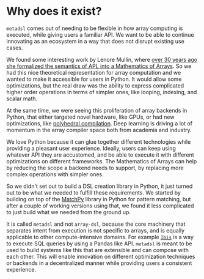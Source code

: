 # Why does it exist?

`metadsl` comes out of needing to be flexible in how array computing is executed, while giving users a familiar API. We want to be able
to continue innovating as an ecosystem in a way that does not disrupt existing use cases.

We found some interesting work by Lenore Mullin, where [over 30 years ago she formalized the semantics of APL into a Mathematics of Arrays](https://www.researchgate.net/publication/308893116_A_Mathematics_of_Arrays). So we had this
nice theoretical representation for array computation and we wanted to make it accessible for users in Python. It would
allow some optimizations, but the real draw was the ability to express complicated higher order operations in
terms of simpler ones, like looping, indexing, and scalar math.

At the same time, we were seeing this proliferation of array backends in Python, that either
targeted novel hardware, like GPUs, or had new optimizations, like [polyhedral compilation](https://github.com/facebookresearch/TensorComprehensions). Deep learning is driving a lot of momentum in the array compiler space both from academia and industry.

We love Python because it can glue together different technologies while providing a pleasant user experience. Ideally, users
can keep using whatever API they are accustomed, and be able to execute it with different optimizations on different frameworks.
The Mathematics of Arrays can help by reducing the scope a backend needs to support, by replacing more complex operations with simpler ones.

So we didn't set out to build a DSL creation library in Python, it just turned out
to be what we needed to fulfill these requirements. We started by building on top of the
[MatchPy](https://matchpy.readthedocs.io/en/latest/)
library in Python for pattern matching, but after a couple of working versions using that, we found it less complicated
to just build what we needed from the ground up.

It is called `metadsl` and not `array-dsl`, because the core machinery that separates intent from execution is not specific to arrays, and is equally applicable to other compute-intensive domains. For example [`Ibis`](https://www.ibis-project.org/) is a
way to execute SQL queries by using a Pandas like API. `metadsl` is meant to be used to build systems like this that are extensible
and can compose with each other. This will enable innovation on different optimization techniques or backends in a decentralized
manner while providing users a consistent experience. 


